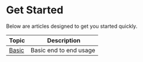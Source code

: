 # Get Started

Below are articles designed to get you started quickly.

| Topic | Description |
| ----- | ----------- |
| [Basic](./basic.md) | Basic end to end usage |
